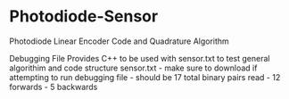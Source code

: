 # Photodiode-Sensor
Photodiode Linear Encoder Code and Quadrature Algorithm

Debugging File Provides C++ to be used with sensor.txt to test general algorithim and code structure
sensor.txt - make sure to download if attempting to run debugging file
           - should be 17 total binary pairs read
           - 12 forwards
           - 5 backwards
           
